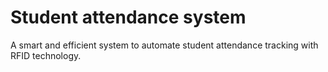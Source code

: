 # Student attendance system
 A smart and efficient system to automate student attendance tracking with RFID technology.
